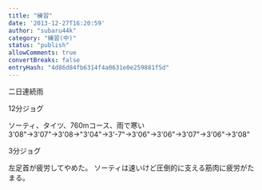 ```yaml
---
title: "練習"
date: '2013-12-27T16:20:59'
author: "subaru44k"
category: "練習(中)"
status: "publish"
allowComments: true
convertBreaks: false
entryHash: "4d86d84fb6314f4a0631e0e259881f5d"
---
```

二日連続雨

12分ジョグ

ソーティ、タイツ、760mコース、雨で寒い
3'08"→3'07"→3'08→"3'04"→3'-7"→3'06"→3'06"→3'07"→3'06"→3'08"

3分ジョグ

左足首が疲労してやめた。
ソーティは速いけど圧倒的に支える筋肉に疲労がたまる。
